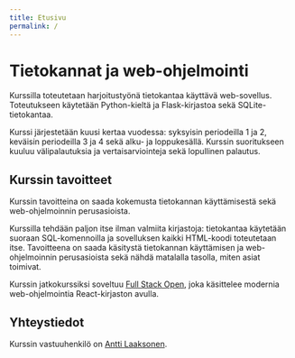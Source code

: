 ```yaml
---
title: Etusivu
permalink: /
---
```


# Tietokannat ja web-ohjelmointi

Kurssilla toteutetaan harjoitustyönä tietokantaa käyttävä web-sovellus. Toteutukseen käytetään Python-kieltä ja Flask-kirjastoa sekä SQLite-tietokantaa.

Kurssi järjestetään kuusi kertaa vuodessa: syksyisin periodeilla 1 ja 2, keväisin periodeilla 3 ja 4 sekä alku- ja loppukesällä. Kurssin suoritukseen kuuluu välipalautuksia ja vertaisarviointeja sekä lopullinen palautus.

## Kurssin tavoitteet

Kurssin tavoitteina on saada kokemusta tietokannan käyttämisestä sekä web-ohjelmoinnin perusasioista.

Kurssilla tehdään paljon itse ilman valmiita kirjastoja: tietokantaa käytetään suoraan SQL-komennoilla ja sovelluksen kaikki HTML-koodi toteutetaan itse. Tavoitteena on saada käsitystä tietokannan käyttämisen ja web-ohjelmoinnin perusasioista sekä nähdä matalalla tasolla, miten asiat toimivat.

Kurssin jatkokurssiksi soveltuu [Full Stack Open](https://fullstackopen.com/), joka käsittelee modernia web-ohjelmointia React-kirjaston avulla.

## Yhteystiedot

Kurssin vastuuhenkilö on [Antti Laaksonen](mailto:ahslaaks@cs.helsinki.fi).
